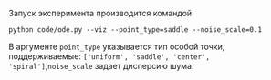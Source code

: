 Запуск эксперимента производится командой

```
python code/ode.py --viz --point_type=saddle --noise_scale=0.1
```

В аргументе `point_type` указывается тип особой точки, поддерживаемые: `['uniform', 'saddle', 'center', 'spiral']`,`noise_scale` задает дисперсию шума.
